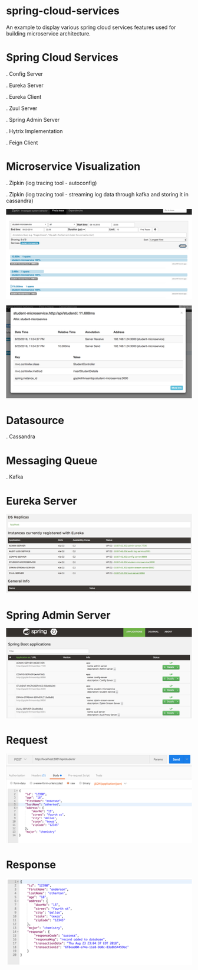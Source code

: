 # spring-cloud-services

An example to display various spring cloud services features used for building microservice architecture.

# Spring Cloud Services
. Config Server

. Eureka Server

. Eureka Client

. Zuul Server

. Spring Admin Server

. Hytrix Implementation

. Feign Client

# Microservice Visualization
. Zipkin (log tracing tool - autoconfig)

. Zipkin (log tracing tool - streaming log data through kafka and storing it in cassandra)

![Zipkin Log Tracing](https://github.com/gopikrishhnaChokkalamani/spring-cloud-services/blob/master/spring-cloud-services/zipkin-service.png)

![Zipkin Log Tracing](https://github.com/gopikrishhnaChokkalamani/spring-cloud-services/blob/master/spring-cloud-services/zipkin-trace-details.png)

# Datasource
. Cassandra

# Messaging Queue
. Kafka


# Eureka Server
![Eureka Server](https://github.com/gopikrishhnaChokkalamani/spring-cloud-services/blob/master/spring-cloud-services/eureka-screenshot.png)

# Spring Admin Server
![Spring Admin Server](https://github.com/gopikrishhnaChokkalamani/spring-cloud-services/blob/master/spring-cloud-services/spring-admin-server-screenshot.png)

# Request
![Request](https://github.com/gopikrishhnaChokkalamani/spring-cloud-services/blob/master/spring-cloud-services/request.png)

# Response
![Response](https://github.com/gopikrishhnaChokkalamani/spring-cloud-services/blob/master/spring-cloud-services/response.png)
